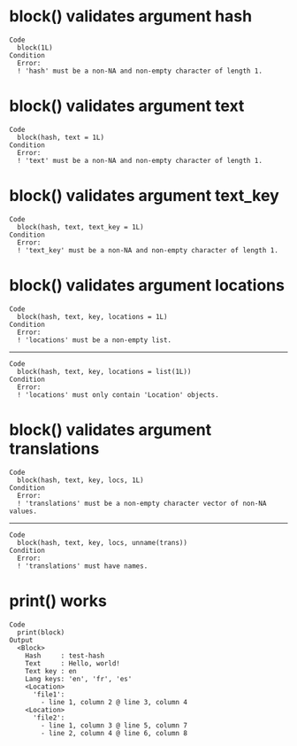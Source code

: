 # block() validates argument hash

    Code
      block(1L)
    Condition
      Error:
      ! 'hash' must be a non-NA and non-empty character of length 1.

# block() validates argument text

    Code
      block(hash, text = 1L)
    Condition
      Error:
      ! 'text' must be a non-NA and non-empty character of length 1.

# block() validates argument text_key

    Code
      block(hash, text, text_key = 1L)
    Condition
      Error:
      ! 'text_key' must be a non-NA and non-empty character of length 1.

# block() validates argument locations

    Code
      block(hash, text, key, locations = 1L)
    Condition
      Error:
      ! 'locations' must be a non-empty list.

---

    Code
      block(hash, text, key, locations = list(1L))
    Condition
      Error:
      ! 'locations' must only contain 'Location' objects.

# block() validates argument translations

    Code
      block(hash, text, key, locs, 1L)
    Condition
      Error:
      ! 'translations' must be a non-empty character vector of non-NA values.

---

    Code
      block(hash, text, key, locs, unname(trans))
    Condition
      Error:
      ! 'translations' must have names.

# print() works

    Code
      print(block)
    Output
      <Block>
        Hash     : test-hash
        Text     : Hello, world!
        Text key : en
        Lang keys: 'en', 'fr', 'es'
        <Location>
          'file1':
            - line 1, column 2 @ line 3, column 4
        <Location>
          'file2':
            - line 1, column 3 @ line 5, column 7
            - line 2, column 4 @ line 6, column 8

